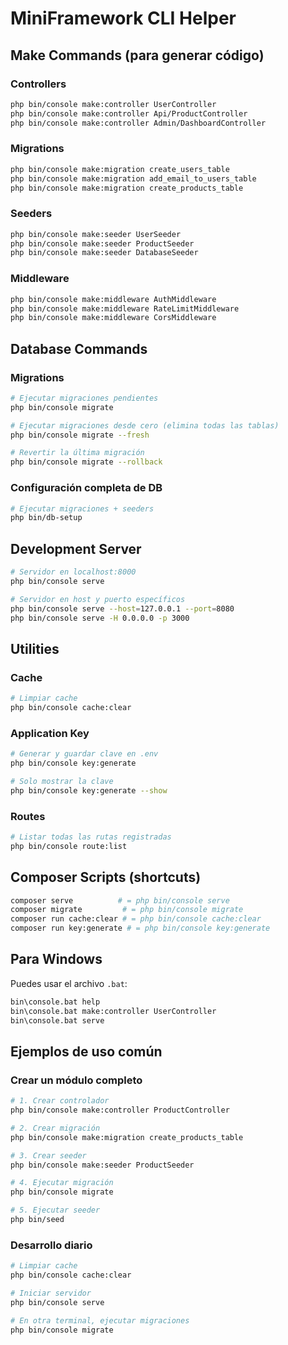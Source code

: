 # MiniFramework CLI Helper

## Make Commands (para generar código)

### Controllers

```bash
php bin/console make:controller UserController
php bin/console make:controller Api/ProductController
php bin/console make:controller Admin/DashboardController
```

### Migrations

```bash
php bin/console make:migration create_users_table
php bin/console make:migration add_email_to_users_table
php bin/console make:migration create_products_table
```

### Seeders

```bash
php bin/console make:seeder UserSeeder
php bin/console make:seeder ProductSeeder
php bin/console make:seeder DatabaseSeeder
```

### Middleware

```bash
php bin/console make:middleware AuthMiddleware
php bin/console make:middleware RateLimitMiddleware
php bin/console make:middleware CorsMiddleware
```

## Database Commands

### Migrations

```bash
# Ejecutar migraciones pendientes
php bin/console migrate

# Ejecutar migraciones desde cero (elimina todas las tablas)
php bin/console migrate --fresh

# Revertir la última migración
php bin/console migrate --rollback
```

### Configuración completa de DB

```bash
# Ejecutar migraciones + seeders
php bin/db-setup
```

## Development Server

```bash
# Servidor en localhost:8000
php bin/console serve

# Servidor en host y puerto específicos
php bin/console serve --host=127.0.0.1 --port=8080
php bin/console serve -H 0.0.0.0 -p 3000
```

## Utilities

### Cache

```bash
# Limpiar cache
php bin/console cache:clear
```

### Application Key

```bash
# Generar y guardar clave en .env
php bin/console key:generate

# Solo mostrar la clave
php bin/console key:generate --show
```

### Routes

```bash
# Listar todas las rutas registradas
php bin/console route:list
```

## Composer Scripts (shortcuts)

```bash
composer serve          # = php bin/console serve
composer migrate         # = php bin/console migrate
composer run cache:clear # = php bin/console cache:clear
composer run key:generate # = php bin/console key:generate
```

## Para Windows

Puedes usar el archivo `.bat`:

```cmd
bin\console.bat help
bin\console.bat make:controller UserController
bin\console.bat serve
```

## Ejemplos de uso común

### Crear un módulo completo

```bash
# 1. Crear controlador
php bin/console make:controller ProductController

# 2. Crear migración
php bin/console make:migration create_products_table

# 3. Crear seeder
php bin/console make:seeder ProductSeeder

# 4. Ejecutar migración
php bin/console migrate

# 5. Ejecutar seeder
php bin/seed
```

### Desarrollo diario

```bash
# Limpiar cache
php bin/console cache:clear

# Iniciar servidor
php bin/console serve

# En otra terminal, ejecutar migraciones
php bin/console migrate
```
